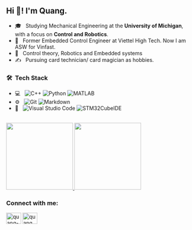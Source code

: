 
<!--
**lenhatquang2512/lenhatquang2512** is a ✨ _special_ ✨ repository because its `README.md` (this file) appears on your GitHub profile.

Here are some ideas to get you started:

- 🔭 I’m currently working on ...
- 🌱 I’m currently learning ...
- 👯 I’m looking to collaborate on ...
- 🤔 I’m looking for help with ...
- 💬 Ask me about ...
- 📫 How to reach me: ...
- 😄 Pronouns: ...
- ⚡ Fun fact: ...
-->

<!--<h1 align="center">Hi 👋, I'm Le Nhat Quang</h1>-->
<h2> Hi 👋! I'm Quang.</h2>
<!--<h3 align="center">I'm a passionate Embedded Control Engineer from Vietnam.</h3>-->

<!--<p align="left"> <img src="https://komarev.com/ghpvc/?username=lenhatquang2512&label=Profile%20views&color=0e75b6&style=flat" alt="lenhatquang2512" /> </p>-->

- 🎓 &nbsp; Studying Mechanical Engineering at the **University of Michigan**, with a focus on **Control and Robotics**.
- 💼 &nbsp; Former Embedded Control Engineer at Viettel High Tech. Now I am ASW for Vinfast. 
- 🌱 &nbsp; Control theory, Robotics and Embedded systems
- ✍️ &nbsp; Pursuing card technician/ card magician as hobbies.

<h3> 🛠 &nbsp;Tech Stack</h3>

- 💻 &nbsp;
  ![C++](https://img.shields.io/badge/-C++-333333?style=flat&logo=C%2B%2B&logoColor=00599C)
  ![Python](https://img.shields.io/badge/-Python-333333?style=flat&logo=python)
  ![MATLAB](https://img.shields.io/badge/-MATLAB-333333?style=flat&logo=MATLAB&logoColor=276DC3)
- ⚙️ &nbsp;
  ![Git](https://img.shields.io/badge/-Git-333333?style=flat&logo=git)
  ![Markdown](https://img.shields.io/badge/-Markdown-333333?style=flat&logo=markdown)
- 🔧 &nbsp;
  ![Visual Studio Code](https://img.shields.io/badge/-Visual%20Studio%20Code-333333?style=flat&logo=visual-studio-code&logoColor=007ACC)
  ![STM32CubeIDE](https://img.shields.io/badge/-STM32CubeIDE-333333?style=flat&logo=STM32CubeIDE&logoColor=2C2255)

<br/>

<a href="https://github.com/lenhatquang2512">
  <img height="180em" src="https://github-readme-stats.vercel.app/api?username=lenhatquang2512&show_icons=true" />
  <img height="180em" src="https://github-readme-stats.vercel.app/api/top-langs/?username=lenhatquang2512&layout=compact" />
</a>

<h3 align="left">Connect with me:</h3>
<p align="left">
<a href="https://www.linkedin.com/in/quang-le-585b591ab/" target="blank"><img align="center" src="https://raw.githubusercontent.com/rahuldkjain/github-profile-readme-generator/master/src/images/icons/Social/linked-in-alt.svg" alt="quang-le-585b591ab" height="30" width="40" /></a>
<a href="https://www.instagram.com/quang.nhat.le/" target="blank"><img align="center" src="https://raw.githubusercontent.com/rahuldkjain/github-profile-readme-generator/master/src/images/icons/Social/instagram.svg" alt="quang.nhat.le" height="30" width="40" /></a>
</p>

